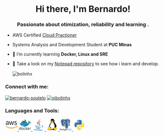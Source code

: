 <h1 align="center">Hi there, I'm Bernardo!</h1>
<h3 align="center">Passionate about otimization, reliability and learning .</h3>

- AWS Certified [Cloud Practioner](https://www.credly.com/badges/1dbe69a4-6767-4f8a-9bfb-e7291353f7ac/public_url)

- Systems Analysis and Development Student at **PUC Minas**

- 🌱 I’m currently learning **Docker, Linux and SRE**

- 📗 Take a look on my [Notepad repository](https://github.com/Bolinhx/notepads) to see how i learn and develop. 
  
  <p><img align="center" src="https://github-readme-stats.vercel.app/api/top-langs?username=bolinhx&show_icons=true&theme=dark&locale=en&layout=compact" alt="bolinhx" /></p>


<h3 align="left">Connect with me:</h3>
<p align="left">
<a href="https://linkedin.com/in/bernardo-soutelo" target="blank"><img align="center" src="https://raw.githubusercontent.com/rahuldkjain/github-profile-readme-generator/master/src/images/icons/Social/linked-in-alt.svg" alt="bernardo-soutelo" height="30" width="40" /></a>
<a href="https://www.hackerrank.com/oibolinhx" target="blank"><img align="center" src="https://raw.githubusercontent.com/rahuldkjain/github-profile-readme-generator/master/src/images/icons/Social/hackerrank.svg" alt="oibolinhx" height="30" width="40" /></a>
</p>

<h3 align="left">Languages and Tools:</h3>
<p align="left"> <a href="https://aws.amazon.com" target="_blank" rel="noreferrer"> <img src="https://raw.githubusercontent.com/devicons/devicon/master/icons/amazonwebservices/amazonwebservices-original-wordmark.svg" alt="aws" width="40" height="40"/> </a>  <a href="https://www.docker.com/" target="_blank" rel="noreferrer"> <img src="https://raw.githubusercontent.com/devicons/devicon/master/icons/docker/docker-original-wordmark.svg" alt="docker" width="40" height="40"/> <a href="https://www.java.com" target="_blank" rel="noreferrer"> <img src="https://raw.githubusercontent.com/devicons/devicon/master/icons/java/java-original.svg" alt="java" width="40" height="40"/> </a> <a href="https://www.linux.org/" target="_blank" rel="noreferrer"> <img src="https://raw.githubusercontent.com/devicons/devicon/master/icons/linux/linux-original.svg" alt="linux" width="40" height="40"/> </a> <a href="https://www.postgresql.org" target="_blank" rel="noreferrer"> <img src="https://raw.githubusercontent.com/devicons/devicon/master/icons/postgresql/postgresql-original-wordmark.svg" alt="postgresql" width="40" height="40"/> </a> <a href="https://www.python.org" target="_blank" rel="noreferrer"> <img src="https://raw.githubusercontent.com/devicons/devicon/master/icons/python/python-original.svg" alt="python" width="40" height="40"/> </a> </p>
